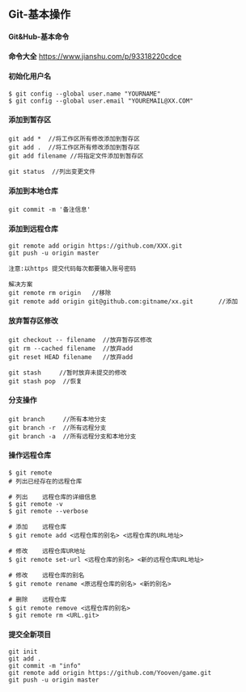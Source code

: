## Git-基本操作



#### Git&Hub-基本命令

**命令大全**		https://www.jianshu.com/p/93318220cdce

#### 初始化用户名

```
$ git config --global user.name "YOURNAME"
$ git config --global user.email "YOUREMAIL@XX.COM"
```

#### 添加到暂存区

```
git add *  //将工作区所有修改添加到暂存区
git add .  //将工作区所有修改添加到暂存区
git add filename //将指定文件添加到暂存区

git status  //列出变更文件
```

#### 添加到本地仓库

```
git commit -m '备注信息'
```

#### 添加到远程仓库

```
git remote add origin https://github.com/XXX.git
git push -u origin master

注意:以https 提交代码每次都要输入账号密码

解决方案
git remote rm origin   //移除
git remote add origin git@github.com:gitname/xx.git       //添加
```

#### 放弃暂存区修改

```
git checkout -- filename  //放弃暂存区修改
git rm --cached filename  //放弃add
git reset HEAD filename   //放弃add

git stash     //暂时放弃未提交的修改
git stash pop  //恢复
```

#### 分支操作

```
git branch     //所有本地分支
git branch -r  //所有远程分支
git branch -a  //所有远程分支和本地分支
```



#### 操作远程仓库

```GIT
$ git remote
# 列出已经存在的远程仓库

# 列出	远程仓库的详细信息
$ git remote -v
$ git remote --verbose

# 添加	远程仓库
$ git remote add <远程仓库的别名> <远程仓库的URL地址>

# 修改	远程仓库UR地址
$ git remote set-url <远程仓库的别名> <新的远程仓库URL地址>

# 修改	远程仓库的别名
$ git remote rename <原远程仓库的别名> <新的别名>

# 删除	远程仓库
$ git remote remove <远程仓库的别名>
$ git remote rm <URL.git>

```

#### 提交全新项目

```
git init
git add .
git commit -m "info"
git remote add origin https://github.com/Yooven/game.git
git push -u origin master
```

